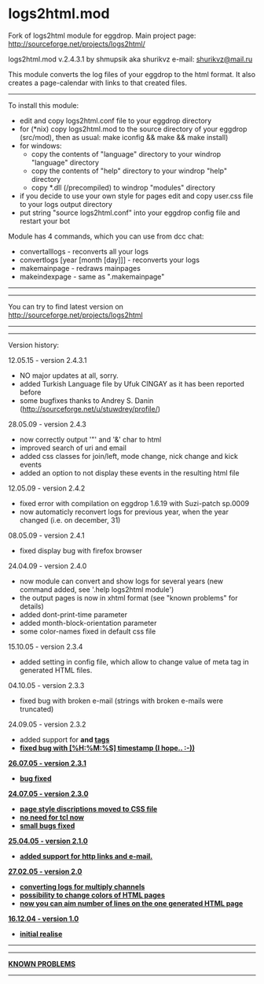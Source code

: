 # logs2html.mod
Fork of logs2html module for eggdrop. Main project page: http://sourceforge.net/projects/logs2html/

logs2html.mod v.2.4.3.1 by shmupsik aka shurikvz
e-mail: shurikvz@mail.ru

This module converts the log files of your eggdrop to the html format. It also creates a page-calendar with links to that created files.

*******************************************************************************
To install this module:
 - edit and copy logs2html.conf file to your eggdrop directory
 - for (*nix) copy logs2html.mod to the source directory of your eggdrop (src/mod), then as usual: make iconfig && make && make install)
 - for windows:
	- copy the contents of "language" directory to your windrop "language" directory
	- copy the contents of "help" directory to your windrop "help" directory
	- copy *.dll (/precompiled) to windrop "modules" directory
 - if you decide to use your own style for pages edit and copy user.css file to your logs output directory
 - put string "source logs2html.conf" into your eggdrop config file and restart your bot

Module has 4 commands, which you can use from dcc chat:
 - convertalllogs			- reconverts all your logs
 - convertlogs [year [month [day]]]	- reconverts your logs
 - makemainpage				- redraws mainpages
 - makeindexpage			- same as ".makemainpage"
*******************************************************************************



*******************************************************************************
You can try to find latest version on http://sourceforge.net/projects/logs2html
*******************************************************************************



*******************************************************************************
Version history:

12.05.15 - version 2.4.3.1
  - NO major updates at all, sorry.
  - added Turkish Language file by Ufuk CINGAY as it has been reported before
  - some bugfixes thanks to Andrey S. Danin (http://sourceforge.net/u/stuwdrey/profile/)


28.05.09 - version 2.4.3
  - now correctly output '"' and '&' char to html
  - improved search of uri and email
  - added css classes for join/left, mode change, nick change and kick events
  - added an option to not display these events in the resulting html file


12.05.09 - version 2.4.2
  - fixed error with compilation on eggdrop 1.6.19 with Suzi-patch sp.0009
  - now automaticly reconvert logs for previous year, when the year changed (i.e. on december, 31)


08.05.09 - version 2.4.1
  - fixed display bug with firefox browser


24.04.09 - version 2.4.0
  - now module can convert and show logs for several years (new command added, see '.help logs2html module')
  - the output pages is now in xhtml format (see "known problems" for details)
  - added dont-print-time parameter
  - added month-block-orientation parameter
  - some color-names fixed in default css file


15.10.05 - version 2.3.4
  - added setting in config file, which allow to change value of meta tag <META HTTP-EQUIV="Content-Type" CONTENT="text/html; charset=..."> in generated HTML files.


04.10.05 - version 2.3.3
  - fixed bug with broken e-mail (strings with broken e-mails were truncated)


 24.09.05 - version 2.3.2
  - added support for <B> and <U> tags
  - fixed bug with [%H:%M:%S] timestamp (I hope.. :-))


 26.07.05 - version 2.3.1
  - bug fixed


 24.07.05 - version 2.3.0
  - page style discriptions moved to CSS file
  - no need for tcl now
  - small bugs fixed


 25.04.05 - version 2.1.0
  - added support for http links and e-mail.


 27.02.05 - version 2.0
  - converting logs for multiply channels
  - possibility to change colors of HTML pages
  - now you can aim number of lines on the one generated HTML page


 16.12.04 - version 1.0
  - initial realise
*******************************************************************************



*******************************************************************************
KNOWN PROBLEMS


*******************************************************************************